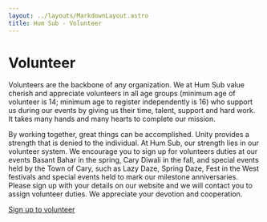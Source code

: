 ```yaml
---
layout: ../layouts/MarkdownLayout.astro
title: Hum Sub - Volunteer
---
```


# Volunteer

Volunteers are the backbone of any organization. We at Hum Sub value cherish and appreciate volunteers in all age groups (minimum age of volunteer is 14; minimum age to register independently is 16) who support us during our events by giving us their time, talent, support and hard work. It takes many hands and many hearts to complete our mission.

By working together, great things can be accomplished. Unity provides a strength that is denied to the individual. At Hum Sub, our strength lies in our volunteer system. We encourage you to sign up for volunteers duties at our events Basant Bahar in the spring, Cary Diwali in the fall, and special events held by the Town of Cary, such as Lazy Daze, Spring Daze, Fest in the West festivals and special events held to mark our milestone anniversaries. Please sign up with your details on our website and we will contact you to assign volunteer duties. We appreciate your devotion and cooperation.

<div class="mx-auto w-full text-center my-4">
<a target="_blank" href="https://portal.humsub.org/index.php/login/volunteer" class="btn btn-secondary w-full md:w-64 text-secondary-content mt-2 no-underline">Sign up to volunteer</a>
</div>